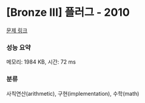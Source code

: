 # [Bronze III] 플러그 - 2010 

[문제 링크](https://www.acmicpc.net/problem/2010) 

### 성능 요약

메모리: 1984 KB, 시간: 72 ms

### 분류

사칙연산(arithmetic), 구현(implementation), 수학(math)

